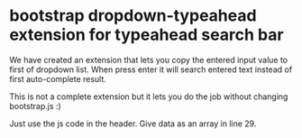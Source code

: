 bootstrap dropdown-typeahead extension for typeahead search bar 
===========================================

We have created an extension that lets you copy the entered input value to first of dropdown list. 
When press enter it will search entered text instead of first auto-complete result.

This is not a complete extension but it lets you do the job without changing bootstrap.js :)

Just use the js code in the header. Give data as an array in line 29.

